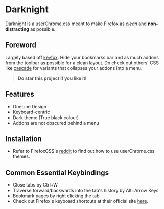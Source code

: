 # Darknight

Darknight is a userChrome.css meant to make Firefox as _clean_ and  **non-distracting** as possible.

## Foreword
Largely based off [keyfox](https://github.com/AlfarexGuy2019/keyfox/). Hide your bookmarks bar and as much addons from the toolbar as possible for a clean layout. Do check out others' CSS like [cascade](https://github.com/andreasgrafen/cascade) for variants that collapses your addons into a menu. 
> **Do star this project if you like it!**

## Features
- OneLine Design
- Keyboard-centric
- Dark theme (True black colour)
- Addons are not obscured behind a menu

## Installation 
- Refer to FirefoxCSS's [reddit](https://www.reddit.com/r/FirefoxCSS/wiki/index/tutorials/) to find out how to use userChrome.css themes.

## Common Essential Keybindings
- Close tabs by Ctrl+W
- Traverse forward/backwards into the tab's history by Alt+Arrow Keys
- Bookmark pages by right clicking the tab
- Check out Firefox's keyboard shortcuts at their official site [here](https://support.mozilla.org/en-US/kb/keyboard-shortcuts-perform-firefox-tasks-quickly).
